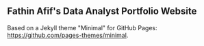 ## Fathin Afif's Data Analyst Portfolio Website

Based on a Jekyll theme "Minimal" for GitHub Pages: https://github.com/pages-themes/minimal.
